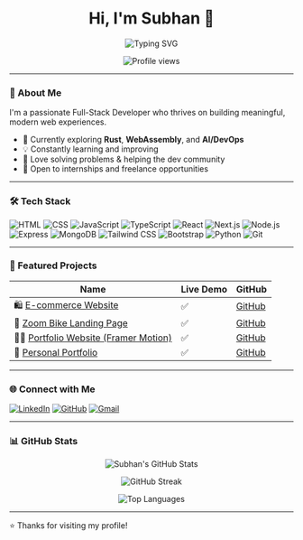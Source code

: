 <h1 align="center">Hi, I'm Subhan 👋</h1>
<p align="center">
  <img src="https://readme-typing-svg.demolab.com?font=Fira+Code&pause=1000&color=F38CAC&center=true&vCenter=true&width=435&lines=Full-Stack+Developer;MERN+Stack+%7C+TailwindCSS+%7C+Bootstrap;Rust+%7C+WebAssembly+Explorer;Always+building.+Always+learning." alt="Typing SVG" />
</p>

<p align="center">
  <img src="https://komarev.com/ghpvc/?username=SubhanAlom009&color=F38CAC&style=flat-square" alt="Profile views" />
</p>

---

### 🌸 About Me
I'm a passionate Full-Stack Developer who thrives on building meaningful, modern web experiences.

- 🚀 Currently exploring **Rust**, **WebAssembly**, and **AI/DevOps**
- 💡 Constantly learning and improving
- 🧠 Love solving problems & helping the dev community
- 🤝 Open to internships and freelance opportunities

---

### 🛠️ Tech Stack

![HTML](https://img.shields.io/badge/HTML-E34F26?style=flat&logo=html5&logoColor=white)
![CSS](https://img.shields.io/badge/CSS-1572B6?style=flat&logo=css3&logoColor=white)
![JavaScript](https://img.shields.io/badge/JavaScript-F7DF1E?style=flat&logo=javascript&logoColor=black)
![TypeScript](https://img.shields.io/badge/TypeScript-3178C6?style=flat&logo=typescript&logoColor=white)
![React](https://img.shields.io/badge/React-61DAFB?style=flat&logo=react&logoColor=black)
![Next.js](https://img.shields.io/badge/Next.js-000000?style=flat&logo=nextdotjs&logoColor=white)
![Node.js](https://img.shields.io/badge/Node.js-339933?style=flat&logo=node.js&logoColor=white)
![Express](https://img.shields.io/badge/Express-000000?style=flat&logo=express&logoColor=white)
![MongoDB](https://img.shields.io/badge/MongoDB-47A248?style=flat&logo=mongodb&logoColor=white)
![Tailwind CSS](https://img.shields.io/badge/TailwindCSS-38B2AC?style=flat&logo=tailwind-css&logoColor=white)
![Bootstrap](https://img.shields.io/badge/Bootstrap-7952B3?style=flat&logo=bootstrap&logoColor=white)
![Python](https://img.shields.io/badge/Python-3776AB?style=flat&logo=python&logoColor=white)
![Git](https://img.shields.io/badge/Git-F05032?style=flat&logo=git&logoColor=white)

---

### 🌸 Featured Projects

| Name | Live Demo | GitHub |
|------|-----------|--------|
| 🛍️ [E-commerce Website](https://e-commerce-website-internship-project.vercel.app) | ✅ | [GitHub](https://github.com/SubhanAlom009/e-commerce-website-internship-project) |
| 🚴 [Zoom Bike Landing Page](https://zoom-bike-fc6c.vercel.app) | ✅ | [GitHub](https://github.com/SubhanAlom009/zoom-bike) |
| 👨‍💻 [Portfolio Website (Framer Motion)](https://portfolio-website-react-frame-motion.vercel.app) | ✅ | [GitHub](https://github.com/SubhanAlom009/portfolio-website-react-frame-motion) |
| 🧠 [Personal Portfolio](https://personal-portfolio-website-jet.vercel.app) | ✅ | [GitHub](https://github.com/SubhanAlom009/personal-portfolio-website) |

---

### 🌐 Connect with Me

[![LinkedIn](https://img.shields.io/badge/LinkedIn-SubhanAlom009-0A66C2?style=flat&logo=linkedin&logoColor=white)](https://www.linkedin.com/in/subhanalom009)
[![GitHub](https://img.shields.io/badge/GitHub-SubhanAlom009-181717?style=flat&logo=github&logoColor=white)](https://github.com/SubhanAlom009)
[![Gmail](https://img.shields.io/badge/Gmail-subhanalom09@gmail.com-D14836?style=flat&logo=gmail&logoColor=white)](mailto:subhanalom09@gmail.com)

---

### 📊 GitHub Stats

<p align="center">
  <img src="https://github-readme-stats.vercel.app/api?username=SubhanAlom009&show_icons=true&theme=rose_pine&hide_border=true" alt="Subhan's GitHub Stats" />
</p>

<p align="center">
  <img src="https://github-readme-streak-stats.herokuapp.com?user=SubhanAlom009&theme=rose_pine&hide_border=true" alt="GitHub Streak" />
</p>

<p align="center">
  <img src="https://github-readme-stats.vercel.app/api/top-langs/?username=SubhanAlom009&layout=compact&theme=rose_pine&hide_border=true" alt="Top Languages" />
</p>

---

⭐️ Thanks for visiting my profile!

